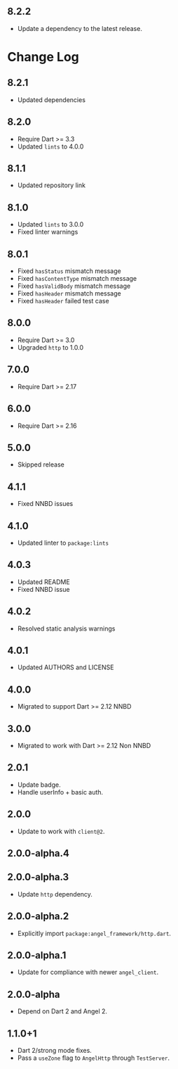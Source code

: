 ## 8.2.2

 - Update a dependency to the latest release.

# Change Log

## 8.2.1

* Updated dependencies

## 8.2.0

* Require Dart >= 3.3
* Updated `lints` to 4.0.0

## 8.1.1

* Updated repository link

## 8.1.0

* Updated `lints` to 3.0.0
* Fixed linter warnings

## 8.0.1

* Fixed `hasStatus` mismatch message
* Fixed `hasContentType` mismatch message
* Fixed `hasValidBody` mismatch message
* Fixed `hasHeader` mismatch message
* Fixed `hasHeader` failed test case

## 8.0.0

* Require Dart >= 3.0
* Upgraded `http` to 1.0.0

## 7.0.0

* Require Dart >= 2.17

## 6.0.0

* Require Dart >= 2.16

## 5.0.0

* Skipped release

## 4.1.1

* Fixed NNBD issues

## 4.1.0

* Updated linter to `package:lints`

## 4.0.3

* Updated README
* Fixed NNBD issue

## 4.0.2

* Resolved static analysis warnings

## 4.0.1

* Updated AUTHORS and LICENSE

## 4.0.0

* Migrated to support Dart >= 2.12 NNBD

## 3.0.0

* Migrated to work with Dart >= 2.12 Non NNBD

## 2.0.1

* Update badge.
* Handle userInfo + basic auth.

## 2.0.0

* Update to work with `client@2`.

## 2.0.0-alpha.4

## 2.0.0-alpha.3

* Update `http` dependency.

## 2.0.0-alpha.2

* Explicitly import `package:angel_framework/http.dart`.

## 2.0.0-alpha.1

* Update for compliance with newer `angel_client`.

## 2.0.0-alpha

* Depend on Dart 2 and Angel 2.

## 1.1.0+1

* Dart 2/strong mode fixes.
* Pass a `useZone` flag to `AngelHttp` through `TestServer`.
